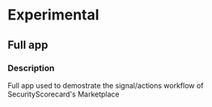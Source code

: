 # Experimental 

## Full app

### Description

Full app used to demostrate the signal/actions workflow of SecurityScorecard's Marketplace